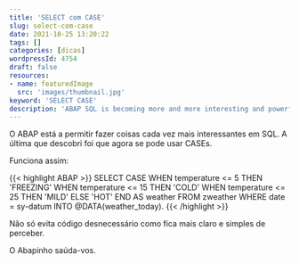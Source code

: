 ```yaml
---
title: 'SELECT com CASE'
slug: select-com-case
date: 2021-10-25 13:20:22
tags: []
categories: [dicas]
wordpressId: 4754
draft: false
resources:
- name: featuredImage
  src: 'images/thumbnail.jpg'
keyword: 'SELECT CASE'
description: 'ABAP SQL is becoming more and more interesting and powerful. My latest discovery is the ability to use CASE in SELECT.'
---
```

O ABAP está a permitir fazer coisas cada vez mais interessantes em SQL. A última que descobri foi que agora se pode usar CASEs.

<!--more-->

Funciona assim:

{{< highlight ABAP >}}
SELECT
  CASE
    WHEN temperature <= 5 THEN 'FREEZING'
    WHEN temperature <= 15 THEN 'COLD'
    WHEN temperature <= 25 THEN 'MILD'
    ELSE 'HOT'
  END AS weather
FROM zweather
WHERE date = sy-datum
INTO @DATA(weather_today).
{{< /highlight >}}

Não só evita código desnecessário como fica mais claro e simples de perceber.

O Abapinho saúda-vos.
